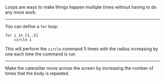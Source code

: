 Loops are ways to make things happen multiple times without having to do any more work.

---

You can define a `for` loop:

```
for i in [1..5]
    circle i
```

This will perform the `circle` command 5 times with the radius increasing by one each time the command is run

---

Make the caterpillar move across the screen by increasing the number of times that the body is repeated.
